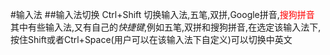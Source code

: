 #输入法
##输入法切换
Ctrl+Shift 切换输入法,五笔,双拼,Google拼音,<label style="color:red">搜狗拼音</label>
其中有些输入法,又有自己的*快捷键*,例如五笔,双拼和搜狗拼音,在选定该输入法下,按住Shift或者Ctrl+Space(用户可以在该输入法下自定义)可以切换中英文

